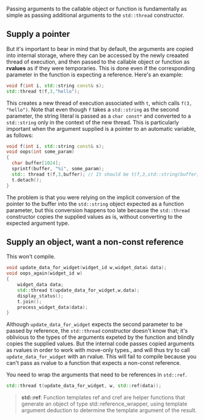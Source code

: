 Passing arguments to the callable object or function is fundamentally as simple as passing additional arguments to the `std::thread` constructor. 

## Supply a pointer 
But it's important to bear in mind that by default, the arguments are copied into internal storage, where they can be accessed by the newly creaated thread of execution, and then passed to the callable object or function as **rvalues** as if they were temporaries. This is done even if the corresponding parameter in the function is expecting a reference. Here's an example:
```cpp
void f(int i, std::string const& s);
std::thread t(f,3,"hello");
```
This creates a new thread of execution associated with `t`, which calls `f(3, "hello")`. Note that even though `f` takes a `std::string` as the second parameter, the string literal is passed as a `char const*` and converted to a `std::string` only in the context of the new thread. This is particularly important when the argument supplied is a pointer to an automatic variable, as follows:
```cpp
void f(int i, std::string const& s);
void oops(int some_param)
{
  char buffer[1024];
  sprintf(buffer, "%i", some_param);
  std:: thread t(f,3,buffer); // It should be t(f,3,std::string(buffer));
  t.detach();
}
```
The problem is that you were relying on the implicit conversion of the pointer to the buffer into the `std::string` object expected as a function parameter, but this conversion happens too late because the `std::thread` constructor copies the supplied values as is, without converting to the expected argument type.

## Supply an object, want a non-const reference
This won't compile.
```cpp
void update_data_for_widget(widget_id w,widget_data& data);
void oops_again(widget_id w)
{
    widget_data data;
    std::thread t(update_data_for_widget,w,data);
    display_status();
    t.join();
    process_widget_data(data);
}
```
Although `update_data_for_widget` expects the second parameter to be passed by reference, the `std::thread` constructor doesn't know that; it's oblivious to the types of the arguments expeted by the function and blindly copies the supplied values. But the internal code passes copied arguments as rvalues in order to work with move-only types., and will thus try to call `update_data_for_widget` with an rvalue. This will fail to compile because you can't pass as rvalue to a function that expects a non-const reference. 

You need to wrap the arguments that need to be references in `std::ref`.
```cpp
std::thread t(update_data_for_widget, w, std::ref(data));
```
>**std::ref**: Function templates ref and cref are helper functions that generate an object of type std::reference_wrapper, using template argument deduction to determine the template argument of the result.
